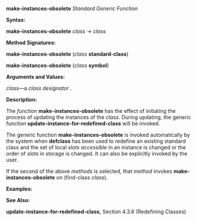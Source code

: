 **make-instances-obsolete** *Standard Generic Function* 

**Syntax:** 

**make-instances-obsolete** *class → class* 

**Method Signatures:** 

**make-instances-obsolete** (*class* **standard-class**) 

**make-instances-obsolete** (*class* **symbol**) 

**Arguments and Values:** 

*class*—a *class designator* . 

**Description:** 

The *function* **make-instances-obsolete** has the effect of initiating the process of updating the instances of the *class*. During updating, the generic function **update-instance-for-redefined-class** will be invoked. 

The generic function **make-instances-obsolete** is invoked automatically by the system when **defclass** has been used to redefine an existing standard class and the set of local *slots accessible* in an instance is changed or the order of *slots* in storage is changed. It can also be explicitly invoked by the user. 

If the second of the above *methods* is selected, that *method* invokes **make-instances-obsolete** on (find-class *class*). 



 

 

**Examples:** 

**See Also:** 

**update-instance-for-redefined-class**, Section 4.3.6 (Redefining Classes) 

